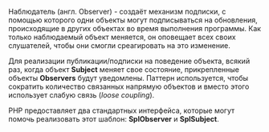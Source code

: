 Наблюдатель (англ. Observer) - создаёт механизм подписки, с помощью которого одни объекты могут
подписываться на обновления, происходящие в других объектах во время выполнения программы.
Как только наблюдаемый объект меняется, он оповещает всех своих слушателей, чтобы они смогли среагировать на это изменение.

Для реализации публикации/подписки на поведение объекта, всякий раз, когда объект **Subject** меняет свое состояние,
прикрепленные объекты **Observers** будут уведомлены. Паттерн используется, чтобы сократить количество связанных
напрямую объектов и вместо этого использует слабую связь (_loose coupling_).

PHP предоставляет два стандартных интерфейса, которые могут помочь реализовать этот шаблон: **SplObserver** и **SplSubject**.